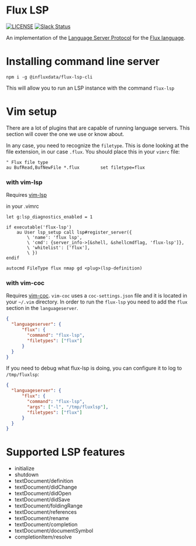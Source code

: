 # Flux LSP

[![LICENSE](https://img.shields.io/github/license/influxdata/flux-lsp.svg)](https://github.com/influxdata/flux-lsp/blob/master/LICENSE)
[![Slack Status](https://img.shields.io/badge/slack-join_chat-white.svg?logo=slack&style=social)](https://www.influxdata.com/slack)

An implementation of the [Language Server Protocol](https://microsoft.github.io/language-server-protocol/) for the [Flux language](https://github.com/influxdata/flux).

# Installing command line server

```
npm i -g @influxdata/flux-lsp-cli
```

This will allow you to run an LSP instance with the command `flux-lsp`

# Vim setup

There are a lot of plugins that are capable of running language servers. This section will cover the one we use or know about.

In any case, you need to recognize the `filetype`. This is done looking at the file extension, in our case `.flux`. You should place this in your `vimrc` file:

```vimrc
" Flux file type
au BufRead,BufNewFile *.flux		set filetype=flux
```

### with vim-lsp
Requires [vim-lsp](https://github.com/prabirshrestha/vim-lsp)

in your .vimrc

```vimrc
let g:lsp_diagnostics_enabled = 1

if executable('flux-lsp')
    au User lsp_setup call lsp#register_server({
        \ 'name': 'flux lsp',
        \ 'cmd': {server_info->[&shell, &shellcmdflag, 'flux-lsp']},
        \ 'whitelist': ['flux'],
        \ })
endif

autocmd FileType flux nmap gd <plug>(lsp-definition)
```

### with vim-coc

Requires [vim-coc](https://github.com/neoclide/coc.nvim). `vim-coc` uses a `coc-settings.json` file and it is located in your `~/.vim` directory. In order to run the `flux-lsp` you need to add the `flux` section in the `languageserver`.

```json
{
  "languageserver": {
      "flux": {
        "command": "flux-lsp",
        "filetypes": ["flux"]
      }
  }
}
```
If you need to debug what flux-lsp is doing, you can configure it to log to `/tmp/fluxlsp`:

```json
{
  "languageserver": {
      "flux": {
        "command": "flux-lsp",
        "args": ["-l", "/tmp/fluxlsp"],
        "filetypes": ["flux"]
      }
  }
}
```

# Supported LSP features

- initialize
- shutdown
- textDocument/definition
- textDocument/didChange
- textDocument/didOpen
- textDocument/didSave
- textDocument/foldingRange
- textDocument/references
- textDocument/rename
- textDocument/completion
- textDocument/documentSymbol
- completionItem/resolve